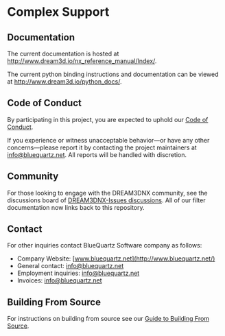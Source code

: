 # Complex Support #

## Documentation ##

The current documentation is hosted at <http://www.dream3d.io/nx_reference_manual/Index/>.

The current python binding instructions and documentation can be viewed at <http://www.dream3d.io/python_docs/>.

## Code of Conduct ##

By participating in this project, you are expected to uphold our [Code of Conduct](/CODE_OF_CONDUCT.md).

If you experience or witness unacceptable behavior—or have any other concerns—please report it by contacting the project maintainers at [info@bluequartz.net](mailto:info@bluequartz.net). All reports will be handled with discretion.

## Community ##

For those looking to engage with the DREAM3DNX community, see the discussions board of [DREAM3DNX-Issues discussions](https://github.com/BlueQuartzSoftware/DREAM3DNX-Issues/discussions). All of our filter documentation now links back to this repository.

## Contact ##

For other inquiries contact BlueQuartz Software company as follows:

- Company Website: [www.bluequartz.net](http://www.bluequartz.net/)
- General contact: [info@bluequartz.net](mailto:info@bluequartz.net)
- Employment inquiries: [info@bluequartz.net](mailto:jobs@bluequartz.net)
- Invoices: [info@bluequartz.net](mailto:invoices@bluequartz.net)

## Building From Source ##

For instructions on building from source see our [Guide to Building From Source](/docs/Build_From_Source.md).
